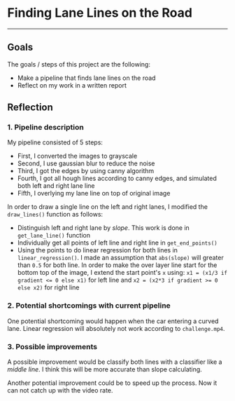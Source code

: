 # Finding Lane Lines on the Road

---

## Goals

The goals / steps of this project are the following:
* Make a pipeline that finds lane lines on the road
* Reflect on my work in a written report

## Reflection

### 1. Pipeline description

My pipeline consisted of 5 steps:

- First, I converted the images to grayscale
- Second, I use gaussian blur to reduce the noise
- Third, I got the edges by using canny algorithm
- Fourth, I got all hough lines according to canny edges, and simulated both left and right lane line
- Fifth, I overlying my lane line on top of original image

In order to draw a single line on the left and right lanes, I modified the `draw_lines()` function as follows:

- Distinguish left and right lane by *slope*. This work is done in `get_lane_line()` function
- Individually get all points of left line and right line in `get_end_points()`
- Using the points to do linear regression for both lines in `linear_regression()`. I made an assumption that `abs(slope)` will greater than `0.5` for both line. In order to make the over layer line start for the bottom top of the image, I extend the start point's `x` using: `x1 = (x1/3 if gradient <= 0 else x1)` for left line and `x2 = (x2*3 if gradient >= 0 else x2)` for right line

### 2. Potential shortcomings with current pipeline

One potential shortcoming would happen when the car entering a curved lane. Linear regression will absolutely not work according to `challenge.mp4`.

### 3. Possible improvements

A possible improvement would be classify both lines with a classifier like a *middle line*. I think this will be more accurate than slope calculating.

Another potential improvement could be to speed up the process. Now it can not catch up with the video rate. 
